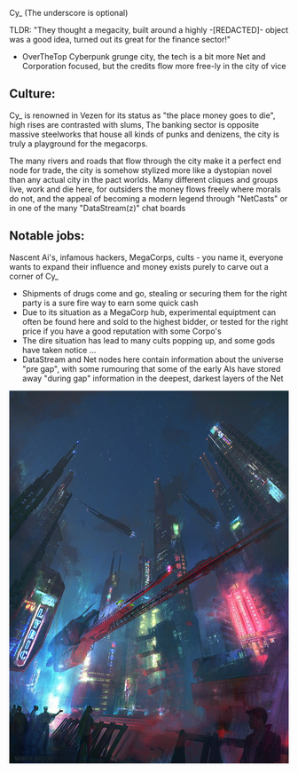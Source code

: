 Cy_ (The underscore is optional)

TLDR: "They thought a megacity, built around a highly -[REDACTED]- object was a good idea, turned out its great for the finance sector!"

- OverTheTop Cyberpunk grunge city, the tech is a bit more Net and Corporation focused, but the credits flow more free-ly in the city of vice

## Culture: 

Cy_ is renowned in Vezen for its status as "the place money goes to die", high rises are contrasted with slums, The banking sector is opposite massive steelworks that house all kinds of punks and denizens, the city is truly a playground for the megacorps. 

The many rivers and roads that flow through the city make it a perfect end node for trade, the city is somehow stylized more like a dystopian novel than any actual city in the pact worlds. Many different cliques and groups live, work and die here, for outsiders the money flows freely where morals do not, and the appeal of becoming a modern legend through "NetCasts" or in one of the many "DataStream(z)" chat boards

## Notable jobs: 

Nascent Ai's, infamous hackers, MegaCorps, cults - you name it, everyone wants to expand their influence and money exists purely to carve out a corner of Cy_

- Shipments of drugs come and go, stealing or securing them for the right party is a sure fire way to earn some quick cash
- Due to its situation as a MegaCorp hub, experimental equiptment can often be found here and sold to the highest bidder, or tested for the right price if you have a good reputation with some Corpo's
- The dire situation has lead to many cults popping up, and some gods have taken notice ...
- DataStream and Net nodes here contain information about the universe "pre gap", with some rumouring that some of the early AIs have stored away "during gap" information in the deepest, darkest layers of the Net


![git version](../../../../Resources/cyberpunk-marek-mazur-digital-city-wallpaper-preview.jpg)